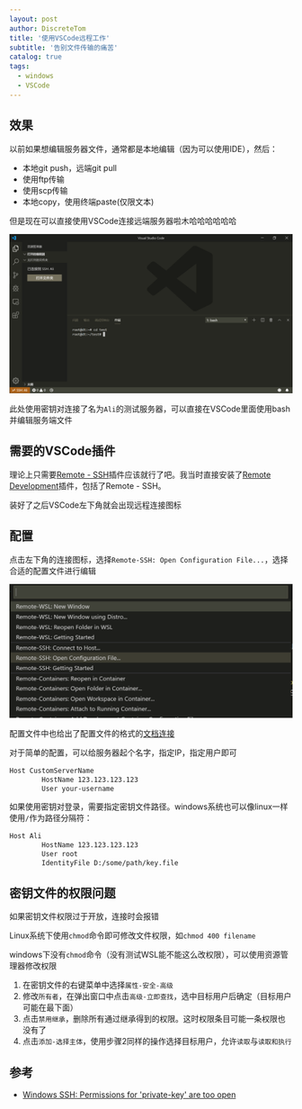 ```yaml
---
layout: post
author: DiscreteTom
title: '使用VSCode远程工作'
subtitle: '告别文件传输的痛苦'
catalog: true
tags:
  - windows
  - VSCode
---
```


## 效果

以前如果想编辑服务器文件，通常都是本地编辑（因为可以使用IDE），然后：
- 本地git push，远端git pull
- 使用ftp传输
- 使用scp传输
- 本地copy，使用终端paste(仅限文本)

但是现在可以直接使用VSCode连接远端服务器啦木哈哈哈哈哈哈

![](/img/190928-1.png)

此处使用密钥对连接了名为`Ali`的测试服务器，可以直接在VSCode里面使用bash并编辑服务端文件

## 需要的VSCode插件

理论上只需要[Remote - SSH]()插件应该就行了吧。我当时直接安装了[Remote Development](https://marketplace.visualstudio.com/items?itemName=ms-vscode-remote.vscode-remote-extensionpack)插件，包括了Remote - SSH。

装好了之后VSCode左下角就会出现远程连接图标

## 配置

点击左下角的连接图标，选择`Remote-SSH: Open Configuration File...`，选择合适的配置文件进行编辑

![](/img/190928-2.png)

配置文件中也给出了配置文件的格式的[文档连接](https://linux.die.net/man/5/ssh_config)

对于简单的配置，可以给服务器起个名字，指定IP，指定用户即可

```
Host CustomServerName
		HostName 123.123.123.123
		User your-username
```

如果使用密钥对登录，需要指定密钥文件路径。windows系统也可以像linux一样使用`/`作为路径分隔符：

```
Host Ali
		HostName 123.123.123.123
		User root
		IdentityFile D:/some/path/key.file
```

## 密钥文件的权限问题

如果密钥文件权限过于开放，连接时会报错

Linux系统下使用`chmod`命令即可修改文件权限，如`chmod 400 filename`

windows下没有`chmod`命令（没有测试WSL能不能这么改权限），可以使用资源管理器修改权限

1. 在密钥文件的右键菜单中选择`属性-安全-高级`
2. 修改`所有者`，在弹出窗口中点击`高级-立即查找`，选中目标用户后确定（目标用户可能在最下面）
3. 点击`禁用继承`，删除所有通过继承得到的权限。这时权限条目可能一条权限也没有了
4. 点击`添加-选择主体`，使用步骤2同样的操作选择目标用户，允许`读取`与`读取和执行`

## 参考

- [Windows SSH: Permissions for 'private-key' are too open](https://superuser.com/questions/1296024/windows-ssh-permissions-for-private-key-are-too-open)